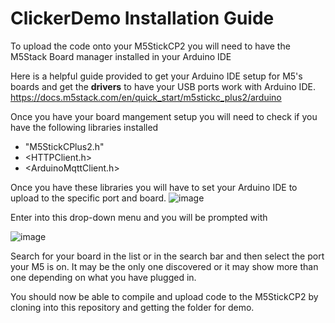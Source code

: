 # ClickerDemo Installation Guide

To upload the code onto your M5StickCP2 you will need to have the M5Stack Board manager installed in your Arduino IDE

Here is a helpful guide provided to get your Arduino IDE setup for M5's boards and get the **drivers** to have your USB ports work with Arduino IDE.
https://docs.m5stack.com/en/quick_start/m5stickc_plus2/arduino

Once you have your board mangement setup you will need to check if you have the following libraries installed
- "M5StickCPlus2.h"
- <HTTPClient.h>
- <ArduinoMqttClient.h>

Once you have these libraries you will have to set your Arduino IDE to upload to the specific port and board. ![image](https://github.com/elee2045sp24/demos-lac34437/assets/111517420/b0a31bf0-3173-4feb-bbec-3787c0d7e86f)

Enter into this drop-down menu and you will be prompted with

![image](https://github.com/elee2045sp24/demos-lac34437/assets/111517420/15223da7-27d6-4fd7-b5d5-a230f94c9e39)

Search for your board in the list or in the search bar and then select the port your M5 is on. It may be the only one discovered or it may show more than one depending on what you have plugged in.

You should now be able to compile and upload code to the M5StickCP2 by cloning into this repository and getting the folder for demo.

